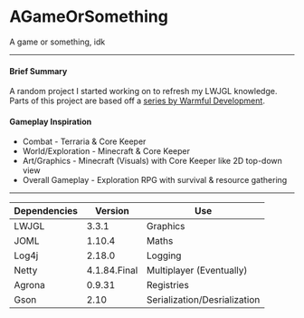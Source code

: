 # AGameOrSomething
A game or something, idk

---

#### Brief Summary
A random project I started working on to refresh my LWJGL knowledge.<br/>
Parts of this project are based off a [series by Warmful Development](https://www.youtube.com/playlist?list=PLILiqflMilIxta2xKk2EftiRHD4nQGW0u).

#### Gameplay Inspiration
- Combat - Terraria & Core Keeper
- World/Exploration - Minecraft & Core Keeper
- Art/Graphics - Minecraft (Visuals) with Core Keeper like 2D top-down view
- Overall Gameplay - Exploration RPG with survival & resource gathering

---

| Dependencies | Version      | Use                          |
|--------------|--------------|------------------------------|
| LWJGL        | 3.3.1        | Graphics                     |
| JOML         | 1.10.4       | Maths                        |
| Log4j        | 2.18.0       | Logging                      |
| Netty        | 4.1.84.Final | Multiplayer (Eventually)     |
| Agrona       | 0.9.31       | Registries                   |
| Gson         | 2.10         | Serialization/Desrialization |
